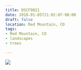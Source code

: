 ```yaml
---
title: DSCF9021
date: 2018-01-05T21:02:07-08:00
draft: false
location: Red Mountain, CO
tags:
- Red Mountain, CO
- landscapes
- trees

---
```

![](https://d17enza3bfujl8.cloudfront.net/DSCF9021.jpg)
